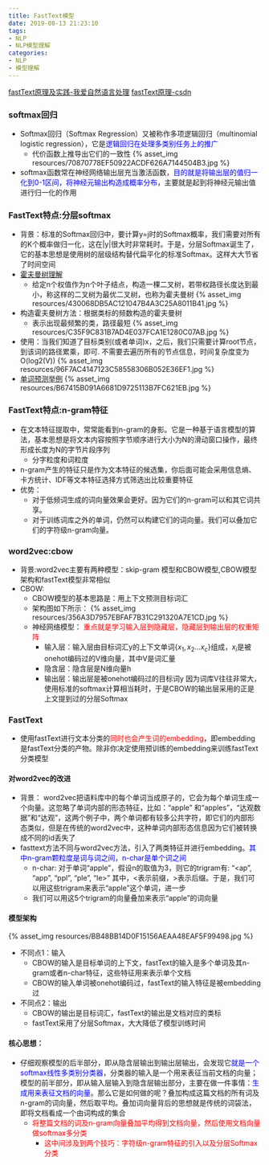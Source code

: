 ```yaml
---
title: FastText模型
date: 2019-08-13 21:23:10
tags: 
- NLP
- NLP模型理解
categories: 
- NLP
- 模型理解
---
```


[fastText原理及实践-我爱自然语言处理](http://www.52nlp.cn/fasttext)
[fastText原理-csdn](https://blog.csdn.net/feilong_csdn/article/details/88655927)

### softmax回归
- Softmax回归（Softmax Regression）又被称作多项逻辑回归（multinomial logistic regression），它是<font color='blue'>逻辑回归在处理多类别任务上的推广</font>
  - 代价函数上推导出它们的一致性
    {% asset_img resources/70870778EF50922ACDF626A7144504B3.jpg %}
- softmax函数常在神经网络输出层充当激活函数，<font color='blue'>目的就是将输出层的值归一化到0-1区间，将神经元输出构造成概率分布</font>，主要就是起到将神经元输出值进行归一化的作用


### FastText特点:分层softmax
- 背景：标准的Softmax回归中，要计算y=j时的Softmax概率，我们需要对所有的K个概率做归一化，这在|y|很大时非常耗时。于是，分层Softmax诞生了，它的基本思想是使用树的层级结构替代扁平化的标准Softmax。这样大大节省了时间空间
- [霍夫曼树理解](https://www.jianshu.com/p/5ad3e97d54a3)
  - 给定n个权值作为n个叶子结点，构造一棵二叉树，若带权路径长度达到最小，称这样的二叉树为最优二叉树，也称为霍夫曼树
  {% asset_img resources/430068DB5AC121047B4A3C25A8011B41.jpg %}
- 构造霍夫曼树方法：根据类标的频数构造的霍夫曼树
  - 表示出现最频繁的类，路径最短
  {% asset_img resources/C35F9C831B7AD4E037FCA1E1280C07AB.jpg %}
- 使用：当我们知道了目标类别(或者单词)x，之后，我们只需要计算root节点，到该词的路径累乘，即可. 不需要去遍历所有的节点信息，时间复杂度变为O(log2(V))
  {% asset_img resources/96F7AC4147123C58558306B052E36EF1.jpg %}
- [单词预测举例](https://cloud.tencent.com/developer/article/1387413)
  {% asset_img resources/B67415B091A6681D9725113B7FC621EB.jpg %}

### FastText特点:n-gram特征
- 在文本特征提取中，常常能看到n-gram的身影。它是一种基于语言模型的算法，基本思想是将文本内容按照字节顺序进行大小为N的滑动窗口操作，最终形成长度为N的字节片段序列
  - 分字粒度和词粒度
- n-gram产生的特征只是作为文本特征的候选集，你后面可能会采用信息熵、卡方统计、IDF等文本特征选择方式筛选出比较重要特征
- 优势：
  - 对于低频词生成的词向量效果会更好。因为它们的n-gram可以和其它词共享。
  - 对于训练词库之外的单词，仍然可以构建它们的词向量。我们可以叠加它们的字符级n-gram向量。

### word2vec:cbow
- 背景:word2vec主要有两种模型：skip-gram 模型和CBOW模型,CBOW模型架构和fastText模型非常相似
- CBOW:
  - CBOW模型的基本思路是：用上下文预测目标词汇
  - 架构图如下所示：
    {% asset_img resources/356A3D7957EBFAF7B31C291320A7E1CD.jpg %}
  - 神经网络模型：
    <font color='red'>重点就是学习输入层到隐藏层，隐藏层到输出层的权重矩阵</font>
    - 输入层：输入层由目标词汇y的上下文单词{${x_1,x_2...x_c}$}组成，$x_i$是被onehot编码过的V维向量，其中V是词汇量
    - 隐含层：隐含层是N维向量h
    - 输出层：输出层是被onehot编码过的目标词y
    因为词库V往往非常大，使用标准的softmax计算相当耗时，于是CBOW的输出层采用的正是上文提到过的分层Softmax

### FastText
- 使用fastText进行文本分类的<font color='red'>同时也会产生词的embedding</font>，即embedding是fastText分类的产物。除非你决定使用预训练的embedding来训练fastText分类模型

#### 对word2vec的改进
  - 背景：
    word2vec把语料库中的每个单词当成原子的，它会为每个单词生成一个向量。这忽略了单词内部的形态特征，比如：“apple” 和“apples”，“达观数据”和“达观”，这两个例子中，两个单词都有较多公共字符，即它们的内部形态类似，但是在传统的word2vec中，这种单词内部形态信息因为它们被转换成不同的id丢失了
  - fasttext方法不同与word2vec方法，引入了两类特征并进行embedding。<font color='blue'>其中n-gram颗粒度是词与词之间，n-char是单个词之间</font>
    - n-char:
      对于单词“apple”，假设n的取值为3，则它的trigram有:
“<ap”,  “app”,  “ppl”,  “ple”, “le>”
  其中，<表示前缀，>表示后缀。于是，我们可以用这些trigram来表示“apple”这个单词，进一步
    - 我们可以用这5个trigram的向量叠加来表示“apple”的词向量
    

#### 模型架构
  {% asset_img resources/BB48BB14D0F15156AEAA48EAF5F99498.jpg %}
  - 不同点1：输入
    - CBOW的输入是目标单词的上下文，fastText的输入是多个单词及其n-gram或者n-char特征，这些特征用来表示单个文档
    - CBOW的输入单词被onehot编码过，fastText的输入特征是被embedding过
  - 不同点2：输出
    - CBOW的输出是目标词汇，fastText的输出是文档对应的类标
    - fastText采用了分层Softmax，大大降低了模型训练时间
    

#### 核心思想：
- 仔细观察模型的后半部分，即从隐含层输出到输出层输出，会发现它<font color='blue'>就是一个softmax线性多类别分类器</font>，分类器的输入是一个用来表征当前文档的向量；模型的前半部分，即从输入层输入到隐含层输出部分，主要在做一件事情：<font color='blue'>生成用来表征文档的向量</font>。那么它是如何做的呢？叠加构成这篇文档的所有词及n-gram的词向量，然后取平均。叠加词向量背后的思想就是传统的词袋法，即将文档看成一个由词构成的集合
  - <font color='red'>将整篇文档的词及n-gram向量叠加平均得到文档向量，然后使用文档向量做softmax多分类
    - 这中间涉及到两个技巧：字符级n-gram特征的引入以及分层Softmax分类</font>
  